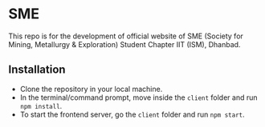 # SME

This repo is for the development of official website of SME (Society for Mining, Metallurgy & Exploration) Student Chapter IIT (ISM), Dhanbad.

## Installation

- Clone the repository in your local machine.
- In the terminal/command prompt, move inside the `client` folder and run `npm install`.
- To start the frontend server, go the `client` folder and run `npm start`.
